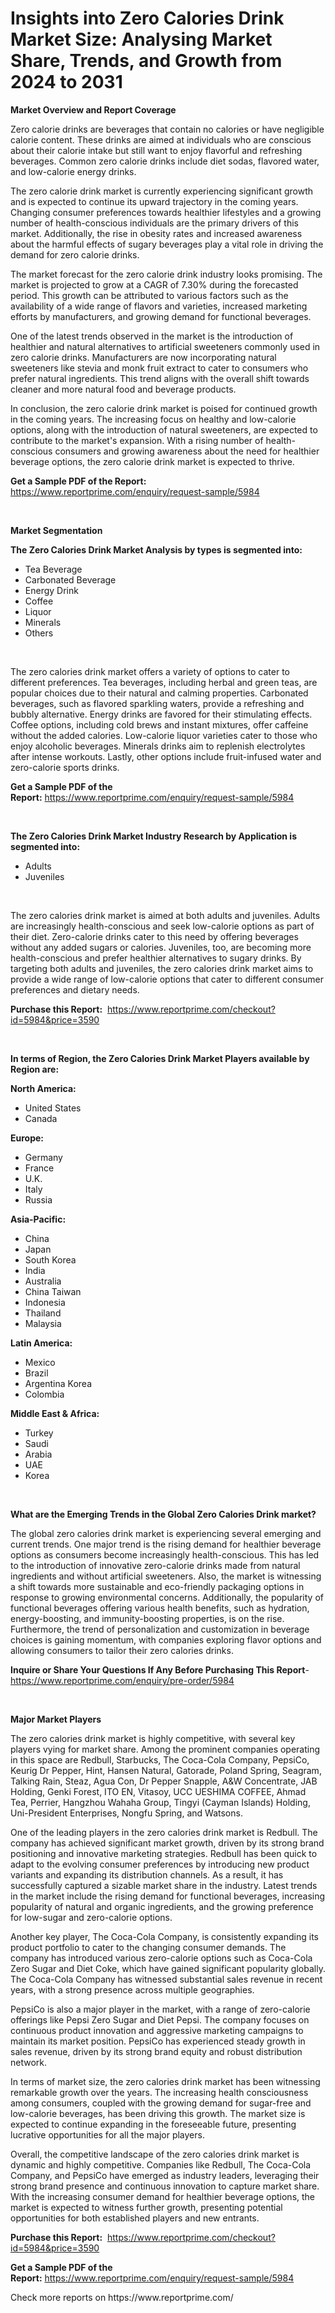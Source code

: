 <p><h1>Insights into Zero Calories Drink Market Size: Analysing Market Share, Trends, and Growth from 2024 to 2031</h1></p><p><strong>Market Overview and Report Coverage</strong></p>
<p><p>Zero calorie drinks are beverages that contain no calories or have negligible calorie content. These drinks are aimed at individuals who are conscious about their calorie intake but still want to enjoy flavorful and refreshing beverages. Common zero calorie drinks include diet sodas, flavored water, and low-calorie energy drinks.</p><p>The zero calorie drink market is currently experiencing significant growth and is expected to continue its upward trajectory in the coming years. Changing consumer preferences towards healthier lifestyles and a growing number of health-conscious individuals are the primary drivers of this market. Additionally, the rise in obesity rates and increased awareness about the harmful effects of sugary beverages play a vital role in driving the demand for zero calorie drinks.</p><p>The market forecast for the zero calorie drink industry looks promising. The market is projected to grow at a CAGR of 7.30% during the forecasted period. This growth can be attributed to various factors such as the availability of a wide range of flavors and varieties, increased marketing efforts by manufacturers, and growing demand for functional beverages.</p><p>One of the latest trends observed in the market is the introduction of healthier and natural alternatives to artificial sweeteners commonly used in zero calorie drinks. Manufacturers are now incorporating natural sweeteners like stevia and monk fruit extract to cater to consumers who prefer natural ingredients. This trend aligns with the overall shift towards cleaner and more natural food and beverage products.</p><p>In conclusion, the zero calorie drink market is poised for continued growth in the coming years. The increasing focus on healthy and low-calorie options, along with the introduction of natural sweeteners, are expected to contribute to the market's expansion. With a rising number of health-conscious consumers and growing awareness about the need for healthier beverage options, the zero calorie drink market is expected to thrive.</p></p>
<p><strong>Get a Sample PDF of the Report:</strong> <a href="https://www.reportprime.com/enquiry/request-sample/5984">https://www.reportprime.com/enquiry/request-sample/5984</a></p>
<p>&nbsp;</p>
<p><strong>Market Segmentation</strong></p>
<p><strong>The Zero Calories Drink Market Analysis by types is segmented into:</strong></p>
<p><ul><li>Tea Beverage</li><li>Carbonated Beverage</li><li>Energy Drink</li><li>Coffee</li><li>Liquor</li><li>Minerals</li><li>Others</li></ul></p>
<p>&nbsp;</p>
<p><p>The zero calories drink market offers a variety of options to cater to different preferences. Tea beverages, including herbal and green teas, are popular choices due to their natural and calming properties. Carbonated beverages, such as flavored sparkling waters, provide a refreshing and bubbly alternative. Energy drinks are favored for their stimulating effects. Coffee options, including cold brews and instant mixtures, offer caffeine without the added calories. Low-calorie liquor varieties cater to those who enjoy alcoholic beverages. Minerals drinks aim to replenish electrolytes after intense workouts. Lastly, other options include fruit-infused water and zero-calorie sports drinks.</p></p>
<p><strong>Get a Sample PDF of the Report:</strong>&nbsp;<a href="https://www.reportprime.com/enquiry/request-sample/5984">https://www.reportprime.com/enquiry/request-sample/5984</a></p>
<p>&nbsp;</p>
<p><strong>The Zero Calories Drink Market Industry Research by Application is segmented into:</strong></p>
<p><ul><li>Adults</li><li>Juveniles</li></ul></p>
<p>&nbsp;</p>
<p><p>The zero calories drink market is aimed at both adults and juveniles. Adults are increasingly health-conscious and seek low-calorie options as part of their diet. Zero-calorie drinks cater to this need by offering beverages without any added sugars or calories. Juveniles, too, are becoming more health-conscious and prefer healthier alternatives to sugary drinks. By targeting both adults and juveniles, the zero calories drink market aims to provide a wide range of low-calorie options that cater to different consumer preferences and dietary needs.</p></p>
<p><strong>Purchase this Report:</strong>&nbsp; <a href="https://www.reportprime.com/checkout?id=5984&price=3590">https://www.reportprime.com/checkout?id=5984&price=3590</a></p>
<p>&nbsp;</p>
<p><strong>In terms of Region, the Zero Calories Drink Market Players available by Region are:</strong></p>
<p>
    <p> <strong> North America: </strong>
        <ul>
            <li>United States</li>
            <li>Canada</li>
        </ul>
        </p> 
    <p> <strong> Europe: </strong>
        <ul>
            <li>Germany</li>
            <li>France</li>
            <li>U.K.</li>
            <li>Italy</li>
            <li>Russia</li>
        </ul>
        </p> 
    <p> <strong> Asia-Pacific: </strong>
        <ul>
            <li>China</li>
            <li>Japan</li>
            <li>South Korea</li>
            <li>India</li>
            <li>Australia</li>
            <li>China Taiwan</li>
            <li>Indonesia</li>
            <li>Thailand</li>
            <li>Malaysia</li>
        </ul>
        </p> 
    <p> <strong> Latin America: </strong>
        <ul>
            <li>Mexico</li>
            <li>Brazil</li>
            <li>Argentina Korea</li>
            <li>Colombia</li>
        </ul>
        </p> 
    <p> <strong> Middle East & Africa: </strong>
        <ul>
            <li>Turkey</li>
            <li>Saudi</li>
            <li>Arabia</li>
            <li>UAE</li>
            <li>Korea</li>
        </ul>
    </p>
    </p>
<p>&nbsp;</p>
<p><strong>What are the Emerging Trends in the Global Zero Calories Drink market?</strong></p>
<p><p>The global zero calories drink market is experiencing several emerging and current trends. One major trend is the rising demand for healthier beverage options as consumers become increasingly health-conscious. This has led to the introduction of innovative zero-calorie drinks made from natural ingredients and without artificial sweeteners. Also, the market is witnessing a shift towards more sustainable and eco-friendly packaging options in response to growing environmental concerns. Additionally, the popularity of functional beverages offering various health benefits, such as hydration, energy-boosting, and immunity-boosting properties, is on the rise. Furthermore, the trend of personalization and customization in beverage choices is gaining momentum, with companies exploring flavor options and allowing consumers to tailor their zero calories drinks.</p></p>
<p><strong>Inquire or Share Your Questions If Any Before Purchasing This Report</strong>- <a href="https://www.reportprime.com/enquiry/pre-order/5984">https://www.reportprime.com/enquiry/pre-order/5984</a></p>
<p>&nbsp;</p>
<p><strong>Major Market Players</strong></p>
<p><p>The zero calories drink market is highly competitive, with several key players vying for market share. Among the prominent companies operating in this space are Redbull, Starbucks, The Coca-Cola Company, PepsiCo, Keurig Dr Pepper, Hint, Hansen Natural, Gatorade, Poland Spring, Seagram, Talking Rain, Steaz, Agua Con, Dr Pepper Snapple, A&W Concentrate, JAB Holding, Genki Forest, ITO EN, Vitasoy, UCC UESHIMA COFFEE, Ahmad Tea, Perrier, Hangzhou Wahaha Group, Tingyi (Cayman Islands) Holding, Uni-President Enterprises, Nongfu Spring, and Watsons.</p><p>One of the leading players in the zero calories drink market is Redbull. The company has achieved significant market growth, driven by its strong brand positioning and innovative marketing strategies. Redbull has been quick to adapt to the evolving consumer preferences by introducing new product variants and expanding its distribution channels. As a result, it has successfully captured a sizable market share in the industry. Latest trends in the market include the rising demand for functional beverages, increasing popularity of natural and organic ingredients, and the growing preference for low-sugar and zero-calorie options.</p><p>Another key player, The Coca-Cola Company, is consistently expanding its product portfolio to cater to the changing consumer demands. The company has introduced various zero-calorie options such as Coca-Cola Zero Sugar and Diet Coke, which have gained significant popularity globally. The Coca-Cola Company has witnessed substantial sales revenue in recent years, with a strong presence across multiple geographies.</p><p>PepsiCo is also a major player in the market, with a range of zero-calorie offerings like Pepsi Zero Sugar and Diet Pepsi. The company focuses on continuous product innovation and aggressive marketing campaigns to maintain its market position. PepsiCo has experienced steady growth in sales revenue, driven by its strong brand equity and robust distribution network.</p><p>In terms of market size, the zero calories drink market has been witnessing remarkable growth over the years. The increasing health consciousness among consumers, coupled with the growing demand for sugar-free and low-calorie beverages, has been driving this growth. The market size is expected to continue expanding in the foreseeable future, presenting lucrative opportunities for all the major players.</p><p>Overall, the competitive landscape of the zero calories drink market is dynamic and highly competitive. Companies like Redbull, The Coca-Cola Company, and PepsiCo have emerged as industry leaders, leveraging their strong brand presence and continuous innovation to capture market share. With the increasing consumer demand for healthier beverage options, the market is expected to witness further growth, presenting potential opportunities for both established players and new entrants.</p></p>
<p><strong>Purchase this Report:</strong>&nbsp;&nbsp;<a href="https://www.reportprime.com/checkout?id=5984&price=3590">https://www.reportprime.com/checkout?id=5984&price=3590</a></p>
<p></p>
<p><strong>Get a Sample PDF of the Report:</strong>&nbsp;<a href="https://www.reportprime.com/enquiry/request-sample/5984">https://www.reportprime.com/enquiry/request-sample/5984</a></p>
<p>Check more reports on https://www.reportprime.com/</p>